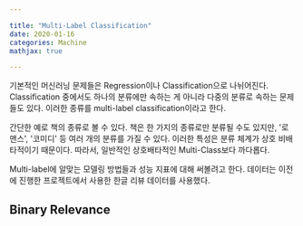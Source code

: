 ```yaml
---

title: "Multi-Label Classification"
date: 2020-01-16
categories: Machine
mathjax: true

---
```




기본적인 머신러닝 문제들은 Regression이나 Classification으로 나뉘어진다. Classification 중에서도 하나의 분류에만 속하는 게 아니라 다중의 분류로 속하는 문제들도 있다. 이러한 종류를 multi-label classification이라고 한다.

간단한 예로 책의 종류로 볼 수 있다. 책은 한 가지의 종류로만 분류될 수도 있지만, '로맨스', '코미디' 등 여러 개의 분류를 가질 수 있다. 이러한 특성은 분류 체계가 상호 비배타적이기 때문이다. 따라서, 일반적인 상호배타적인 Multi-Class보다 까다롭다. 

Multi-label에 알맞는 모델링 방법들과 성능 지표에 대해 써볼려고 한다. 데이터는 이전에 진행한 프로젝트에서 사용한 한글 리뷰 데이터를 사용했다.



## Binary Relevance

